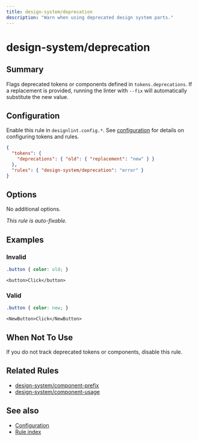 ```yaml
---
title: design-system/deprecation
description: "Warn when using deprecated design system parts."
---
```


# design-system/deprecation

## Summary
Flags deprecated tokens or components defined in `tokens.deprecations`. If a replacement is provided, running the linter with `--fix` will automatically substitute the new value.

## Configuration
Enable this rule in `designlint.config.*`. See [configuration](../../configuration.md) for details on configuring tokens and rules.

```json
{
  "tokens": {
    "deprecations": { "old": { "replacement": "new" } }
  },
  "rules": { "design-system/deprecation": "error" }
}
```

## Options
No additional options.

*This rule is auto-fixable.*

## Examples

### Invalid

```css
.button { color: old; }
```

```tsx
<button>Click</button>
```

### Valid

```css
.button { color: new; }
```

```tsx
<NewButton>Click</NewButton>
```

## When Not To Use
If you do not track deprecated tokens or components, disable this rule.

## Related Rules
- [design-system/component-prefix](./component-prefix.md)
- [design-system/component-usage](./component-usage.md)


## See also
- [Configuration](../../configuration.md)
- [Rule index](../index.md)
